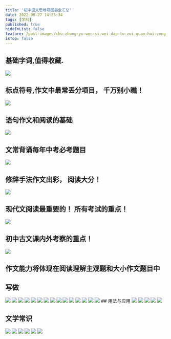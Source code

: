 ```yaml
---
title: '初中语文思维导图最全汇总'
date: 2022-08-27 14:35:34
tags: [学科]
published: true
hideInList: false
feature: /post-images/chu-zhong-yu-wen-si-wei-dao-tu-zui-quan-hui-zong.jpg
isTop: false
---
```

## 基础字词,值得收藏.
<img src = 'https://lateextraneousinversion.661111.repl.co//imgs/2022/08/9fa93eff7c4f049a.png' />

## 标点符号,作文中最常丢分项目， 千万别小瞧！
<img src = 'https://lateextraneousinversion.661111.repl.co//imgs/2022/08/a015b16174fa785e.png' />

## 语句作文和阅读的基础
<img src = 'https://lateextraneousinversion.661111.repl.co//imgs/2022/08/413871a5929a7aa9.png' />

## 文常背诵每年中考必考题目
<img src = 'https://lateextraneousinversion.661111.repl.co//imgs/2022/08/221ae4308e1f9283.png' />

## 修辞手法作文出彩， 阅读大分！
<img src = 'https://lateextraneousinversion.661111.repl.co//imgs/2022/08/e05ce0b1c59a5e80.png' />

## 现代文阅读最重要的！ 所有考试的重点！
<img src = 'https://lateextraneousinversion.661111.repl.co//imgs/2022/08/f9c16d8bfdb1c7bb.png' />

## 初中古文课内外考察的重点！
<img src = 'https://lateextraneousinversion.661111.repl.co//imgs/2022/08/f05b0c1ef1f1e7ea.png' />

## 作文能力将体现在阅读理解主观题和大小作文题目中
## 写做
<img src = 'https://lateextraneousinversion.661111.repl.co//imgs/2022/08/45f5e70b366eb6d2.png' />
<img src = 'https://lateextraneousinversion.661111.repl.co//imgs/2022/08/ae6bdb3ab93bc121.png' />
<img src = 'https://lateextraneousinversion.661111.repl.co//imgs/2022/08/9295fac099162081.png' />
<img src = 'https://lateextraneousinversion.661111.repl.co//imgs/2022/08/deeb74e049bdb5b9.png' />
<img src = 'https://lateextraneousinversion.661111.repl.co//imgs/2022/08/f35fb35664a2b290.png' />
<img src = 'https://lateextraneousinversion.661111.repl.co//imgs/2022/08/676a47fdd59c0b6d.png' />
<img src = 'https://lateextraneousinversion.661111.repl.co//imgs/2022/08/942c4fa69a88712e.png' />
<img src = 'https://lateextraneousinversion.661111.repl.co//imgs/2022/08/d4c8e5c016818327.png' />
<img src = 'https://lateextraneousinversion.661111.repl.co//imgs/2022/08/25b0f82195199177.png' />
<img src = 'https://lateextraneousinversion.661111.repl.co//imgs/2022/08/59be38ecebc13582.png' />
<img src = 'https://lateextraneousinversion.661111.repl.co//imgs/2022/08/d2640ec35bad1f32.png' />
<img src = 'https://lateextraneousinversion.661111.repl.co//imgs/2022/08/f0d2bb517c7ae685.png' />
<img src = 'https://lateextraneousinversion.661111.repl.co//imgs/2022/08/1179ad37c6277322.png' />
<img src = 'https://lateextraneousinversion.661111.repl.co//imgs/2022/08/a5bcc7b7e7267bcf.png' />
<img src = 'https://lateextraneousinversion.661111.repl.co//imgs/2022/08/87cd12ed2b4151b1.png' />
## 用法与应用
<img src = 'https://lateextraneousinversion.661111.repl.co//imgs/2022/08/d24f8dc7c1fad7c5.png' />
<img src = 'https://lateextraneousinversion.661111.repl.co//imgs/2022/08/d6bfcfbfa37fdeea.png' />
<img src = 'https://lateextraneousinversion.661111.repl.co//imgs/2022/08/d6bfcfbfa37fdeea.png' />
<img src = 'https://lateextraneousinversion.661111.repl.co//imgs/2022/08/9acadede7a51f95f.png' />
<img src = 'https://lateextraneousinversion.661111.repl.co//imgs/2022/08/9673561d339dcf80.png' />

## 文学常识
<img src = 'https://lateextraneousinversion.661111.repl.co//imgs/2022/08/3fc4825b1af68402.png' />
<img src = 'https://lateextraneousinversion.661111.repl.co//imgs/2022/08/aeb858799fa851f3.png' />
<img src = 'https://lateextraneousinversion.661111.repl.co//imgs/2022/08/4484893cb4270952.png' />
<img src = 'https://lateextraneousinversion.661111.repl.co//imgs/2022/08/b670562602bb2c59.png' />
<img src = 'https://lateextraneousinversion.661111.repl.co//imgs/2022/08/13d5b4b4d46813a9.png' />
<img src = 'https://lateextraneousinversion.661111.repl.co//imgs/2022/08/2db2209a4d4fb5ac.png' />









